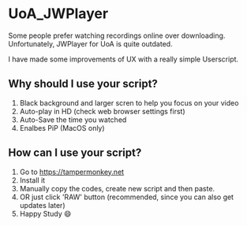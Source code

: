 # UoA_JWPlayer

Some people prefer watching recordings online over downloading. Unfortunately, JWPlayer for UoA is quite outdated.

I have made some improvements of UX with a really simple Userscript. 

## Why should I use your script?
1. Black background and larger scren to help you focus on your video
2. Auto-play in HD (check web browser settings first)
3. Auto-Save the time you watched
4. Enalbes PiP (MacOS only)

## How can I use your script?
1. Go to https://tampermonkey.net
2. Install it
3. Manually copy the codes, create new script and then paste. 
4. OR just click 'RAW' button (recommended, since you can also get updates later)
5. Happy Study :smile:
